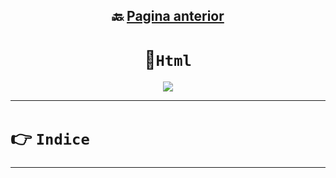 <div align="center">

## 🔙 [Pagina anterior](https://github.com/NomaDiix/Working)


# 📌`Html`

<img src="https://media.giphy.com/media/PlgNz2gB8Q2fm/giphy.gif"/>
</div>


---

# 👉 `Indice`



---

